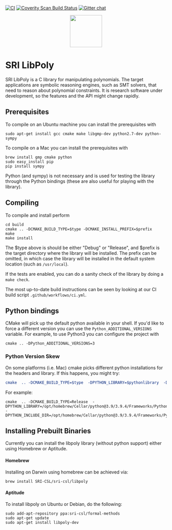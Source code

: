 [![CI](https://github.com/SRI-CSL/libpoly/actions/workflows/ci.yml/badge.svg)](https://github.com/SRI-CSL/libpoly/actions/workflows/ci.yml)
[![Coverity Scan Build Status](https://scan.coverity.com/projects/5716/badge.svg)](https://scan.coverity.com/projects/5716)
[![Gitter chat](https://badges.gitter.im/gitterHQ/gitter.png)](https://gitter.im/SRI-CSL/libpoly)

<img width="100" style="display: block; margin: auto;" src="https://avatars.githubusercontent.com/u/8029212"/>

# SRI LibPoly

SRI LibPoly is a C library for manipulating polynomials. The target applications
are symbolic reasoning engines, such as SMT solvers, that need to reason about
polynomial constraints. It is research software under development, so the
features and the API might change rapidly.

## Prerequisites

To compile on an Ubuntu machine you can install the prerequisites with

```
sudo apt-get install gcc cmake make libgmp-dev python2.7-dev python-sympy
```

To compile on a Mac you can install the prerequisites with

```
brew install gmp cmake python
sudo easy_install pip
pip install sympy
```

Python (and sympy) is not necessary and is used for testing the library
through the Python bindings (these are also useful for playing with the library).

## Compiling

To compile and install perform

```
cd build
cmake .. -DCMAKE_BUILD_TYPE=$type -DCMAKE_INSTALL_PREFIX=$prefix
make
make install
```

The $type above is should be either "Debug" or "Release", and $prefix is the
target directory where the library will be installed. The prefix can be
omitted, in which case the library will be installed in the default system
location (such as ```/usr/local```).

If the tests are enabled, you can do a sanity check of the library by doing a
```make check```.

The most up-to-date build instructions can be seen by looking at our CI
build script ```.github/workflows/ci.yml```.

## Python bindings

CMake will pick up the default python available in your shell. If you'd like to
force a different version you can use the `Python_ADDITIONAL_VERSIONS` variable.
For example, to use Python3 you can configure the project with

```
cmake .. -DPython_ADDITIONAL_VERSIONS=3
```

### Python Version Skew

On some platforms (i.e. Mac) cmake picks different python installations for the headers and library. If this happens,
you might try:
```cmake
cmake  .. -DCMAKE_BUILD_TYPE=$type  -DPYTHON_LIBRARY=$pythonlibrary  -DPYTHON_INCLUDE_DIR=$pythonheaderfiledir
```
For example:
```
cmake  .. -DCMAKE_BUILD_TYPE=Release  -DPYTHON_LIBRARY=/opt/homebrew/Cellar/python@3.9/3.9.4/Frameworks/Python.framework/Versions/3.9/lib/libpython3.9.dylib  -DPYTHON_INCLUDE_DIR=/opt/homebrew/Cellar/python@3.9/3.9.4/Frameworks/Python.framework/Versions/3.9/include/python3.9/
```
## Installing Prebuilt Binaries

Currently you can install the libpoly library (without python support) either using
Homebrew or Aptitude.

#### Homebrew

Installing on Darwin using homebrew can be achieved via:

```
brew install SRI-CSL/sri-csl/libpoly
```

#### Aptitude

To install libpoly on Ubuntu or Debian, do the following:

```
sudo add-apt-repository ppa:sri-csl/formal-methods
sudo apt-get update
sudo apt-get install libpoly-dev
```




